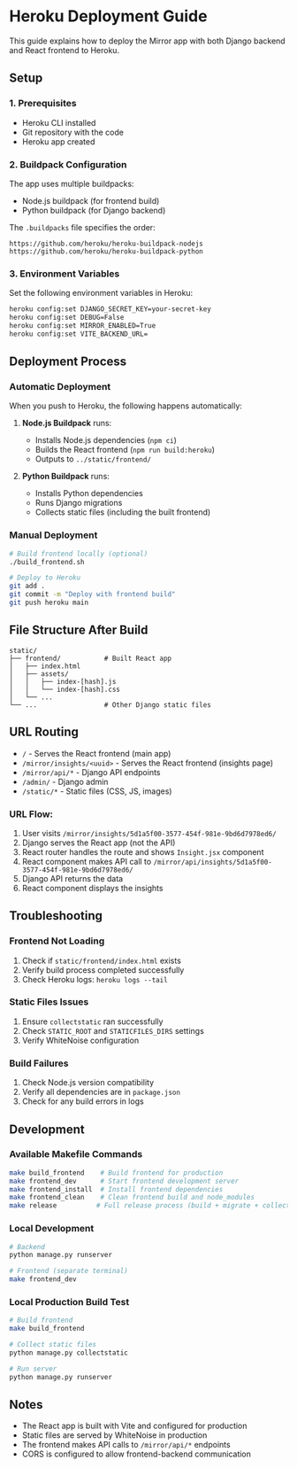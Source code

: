 # Heroku Deployment Guide

This guide explains how to deploy the Mirror app with both Django backend and React frontend to Heroku.

## Setup

### 1. Prerequisites
- Heroku CLI installed
- Git repository with the code
- Heroku app created

### 2. Buildpack Configuration
The app uses multiple buildpacks:
- Node.js buildpack (for frontend build)
- Python buildpack (for Django backend)

The `.buildpacks` file specifies the order:
```
https://github.com/heroku/heroku-buildpack-nodejs
https://github.com/heroku/heroku-buildpack-python
```

### 3. Environment Variables
Set the following environment variables in Heroku:
```bash
heroku config:set DJANGO_SECRET_KEY=your-secret-key
heroku config:set DEBUG=False
heroku config:set MIRROR_ENABLED=True
heroku config:set VITE_BACKEND_URL=
```

## Deployment Process

### Automatic Deployment
When you push to Heroku, the following happens automatically:

1. **Node.js Buildpack** runs:
   - Installs Node.js dependencies (`npm ci`)
   - Builds the React frontend (`npm run build:heroku`)
   - Outputs to `../static/frontend/`

2. **Python Buildpack** runs:
   - Installs Python dependencies
   - Runs Django migrations
   - Collects static files (including the built frontend)

### Manual Deployment
```bash
# Build frontend locally (optional)
./build_frontend.sh

# Deploy to Heroku
git add .
git commit -m "Deploy with frontend build"
git push heroku main
```

## File Structure After Build

```
static/
├── frontend/           # Built React app
│   ├── index.html
│   ├── assets/
│   │   ├── index-[hash].js
│   │   └── index-[hash].css
│   └── ...
└── ...                 # Other Django static files
```

## URL Routing

- `/` - Serves the React frontend (main app)
- `/mirror/insights/<uuid>` - Serves the React frontend (insights page)
- `/mirror/api/*` - Django API endpoints
- `/admin/` - Django admin
- `/static/*` - Static files (CSS, JS, images)

### URL Flow:
1. User visits `/mirror/insights/5d1a5f00-3577-454f-981e-9bd6d7978ed6/`
2. Django serves the React app (not the API)
3. React router handles the route and shows `Insight.jsx` component
4. React component makes API call to `/mirror/api/insights/5d1a5f00-3577-454f-981e-9bd6d7978ed6/`
5. Django API returns the data
6. React component displays the insights

## Troubleshooting

### Frontend Not Loading
1. Check if `static/frontend/index.html` exists
2. Verify build process completed successfully
3. Check Heroku logs: `heroku logs --tail`

### Static Files Issues
1. Ensure `collectstatic` ran successfully
2. Check `STATIC_ROOT` and `STATICFILES_DIRS` settings
3. Verify WhiteNoise configuration

### Build Failures
1. Check Node.js version compatibility
2. Verify all dependencies are in `package.json`
3. Check for any build errors in logs

## Development

### Available Makefile Commands
```bash
make build_frontend    # Build frontend for production
make frontend_dev      # Start frontend development server
make frontend_install  # Install frontend dependencies
make frontend_clean    # Clean frontend build and node_modules
make release          # Full release process (build + migrate + collectstatic)
```

### Local Development
```bash
# Backend
python manage.py runserver

# Frontend (separate terminal)
make frontend_dev
```

### Local Production Build Test
```bash
# Build frontend
make build_frontend

# Collect static files
python manage.py collectstatic

# Run server
python manage.py runserver
```

## Notes

- The React app is built with Vite and configured for production
- Static files are served by WhiteNoise in production
- The frontend makes API calls to `/mirror/api/*` endpoints
- CORS is configured to allow frontend-backend communication
